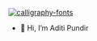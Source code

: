 <a href="https://fontmeme.com/calligraphy-fonts/"><img src="https://fontmeme.com/permalink/210522/cab958d5f3ad52faafea43c9a467b3df.png" alt="calligraphy-fonts" border="0"></a>
- 👋 Hi, I’m Aditi Pundir

<!---
aditipundir28/aditipundir28 is a ✨ special ✨ repository because its `README.md` (this file) appears on your GitHub profile.
You can click the Preview link to take a look at your changes.
--->
